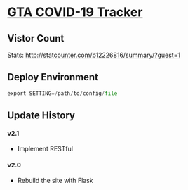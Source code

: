 # [GTA COVID-19 Tracker](https://gtacovid19.ca)

## Vistor Count

Stats: http://statcounter.com/p12226816/summary/?guest=1

## Deploy Environment

```python
export SETTING=/path/to/config/file
```

## Update History

#### v2.1

- Implement RESTful

#### v2.0

- Rebuild the site with Flask

